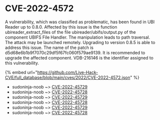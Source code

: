 # CVE-2022-4572

A vulnerability, which was classified as problematic, has been found in UBI Reader up to 0.8.0. Affected by this issue is the function ubireader_extract_files of the file ubireader/ubifs/output.py of the component UBIFS File Handler. The manipulation leads to path traversal. The attack may be launched remotely. Upgrading to version 0.8.5 is able to address this issue. The name of the patch is d5d68e6b1b9f7070c29df5f67fc060f579ae9139. It is recommended to upgrade the affected component. VDB-216146 is the identifier assigned to this vulnerability.

{% embed url="https://github.com/Live-Hack-CVE/full_database/blob/main/cves/2022/CVE-2022-4572.json" %}


* sudoninja-noob ~> [CVE-2022-45729](https://www.alice-snow.ru/2022/database/cve-2022-4572/cve-2022-45729-sudoninja-noob)
* sudoninja-noob ~> [CVE-2022-45728](https://www.alice-snow.ru/2022/database/cve-2022-4572/cve-2022-45728-sudoninja-noob)
* sudoninja-noob ~> [CVE-2022-45729](https://www.alice-snow.ru/2022/database/cve-2022-4572/cve-2022-45729-sudoninja-noob)
* sudoninja-noob ~> [CVE-2022-45728](https://www.alice-snow.ru/2022/database/cve-2022-4572/cve-2022-45728-sudoninja-noob)
* sudoninja-noob ~> [CVE-2022-45729](https://www.alice-snow.ru/2022/database/cve-2022-4572/cve-2022-45729-sudoninja-noob)
* sudoninja-noob ~> [CVE-2022-45728](https://www.alice-snow.ru/2022/database/cve-2022-4572/cve-2022-45728-sudoninja-noob)
